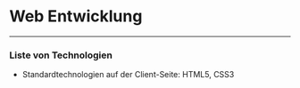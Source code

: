 # Web Entwicklung
----
### Liste von Technologien

- Standardtechnologien auf der Client-Seite: HTML5, CSS3
